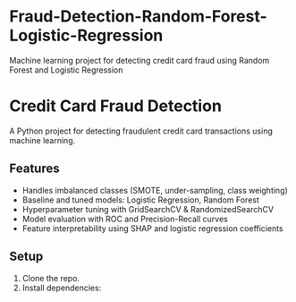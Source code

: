 # Fraud-Detection-Random-Forest-Logistic-Regression
Machine learning project for detecting credit card fraud using Random Forest and Logistic Regression

# Credit Card Fraud Detection
A Python project for detecting fraudulent credit card transactions using machine learning.

## Features
- Handles imbalanced classes (SMOTE, under-sampling, class weighting)
- Baseline and tuned models: Logistic Regression, Random Forest
- Hyperparameter tuning with GridSearchCV & RandomizedSearchCV
- Model evaluation with ROC and Precision-Recall curves
- Feature interpretability using SHAP and logistic regression coefficients

## Setup
1. Clone the repo.
2. Install dependencies:
